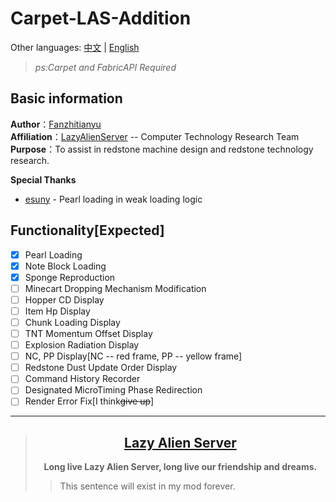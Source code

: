 # Carpet-LAS-Addition
Other languages: [中文](/README.md) | [English](/docs/en_us/README.md)
>*ps:Carpet and FabricAPI Required*
>

## Basic information
**Author**：[Fanzhitianyu](https://space.bilibili.com/3461569335790303)   
**Affiliation**：[LazyAlienServer](https://lazyalienserver.top/) -- Computer Technology Research Team  
**Purpose**：To assist in redstone machine design and redstone technology research.

**Special Thanks**
- [esuny](https://space.bilibili.com/509817198) - Pearl loading in weak loading logic

## **Functionality[Expected]**
- [X] Pearl Loading
- [X] Note Block Loading
- [X] Sponge Reproduction
- [ ] Minecart Dropping Mechanism Modification
- [ ] Hopper CD Display
- [ ] Item Hp Display
- [ ] Chunk Loading Display
- [ ] TNT Momentum Offset Display
- [ ] Explosion Radiation Display
- [ ] NC, PP Display[NC -- red frame, PP -- yellow frame]
- [ ] Redstone Dust Update Order Display
- [ ] Command History Recorder
- [ ] Designated MicroTiming Phase Redirection
- [ ] Render Error Fix[I think~~give up~~]
---
>##  [<center>**Lazy Alien Server**</center>](/LAS/Lazy-Alien-Server.md)
>  **<center>Long live Lazy Alien Server, long live our friendship and dreams.</center>**
>> This sentence will exist in my mod forever.
> 
